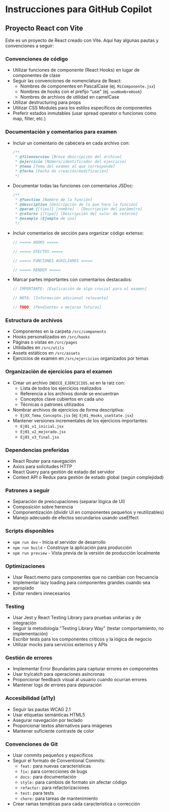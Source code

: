 # Instrucciones para GitHub Copilot

## Proyecto React con Vite

Este es un proyecto de React creado con Vite. Aquí hay algunas pautas y convenciones a seguir:

### Convenciones de código

-   Utilizar funciones de componente (React Hooks) en lugar de componentes de clase
-   Seguir las convenciones de nomenclatura de React:
    -   Nombres de componentes en PascalCase (ej. `MiComponente.jsx`)
    -   Nombres de hooks con el prefijo "use" (ej. `useNombreHook`)
    -   Nombres de archivos de utilidad en camelCase
-   Utilizar destructuring para props
-   Utilizar CSS Modules para los estilos específicos de componentes
-   Preferir estados inmutables (usar spread operator o funciones como map, filter, etc.)

### Documentación y comentarios para examen

-   Incluir un comentario de cabecera en cada archivo con:
    ```javascript
    /**
     * @fileoverview [Breve descripción del archivo]
     * @ejercicio [Número/identificador del ejercicio]
     * @tema [Tema del examen al que corresponde]
     * @fecha [Fecha de creación/modificación]
     */
    ```
-   Documentar todas las funciones con comentarios JSDoc:
    ```javascript
    /**
     * @function [Nombre de la función]
     * @description [Descripción de lo que hace la función]
     * @param {[tipo]} [nombre] - [Descripción del parámetro]
     * @returns {[tipo]} [Descripción del valor de retorno]
     * @example [Ejemplo de uso]
     */
    ```
-   Incluir comentarios de sección para organizar código extenso:

    ```javascript
    // ===== HOOKS =====

    // ===== EFECTOS =====

    // ===== FUNCIONES AUXILIARES =====

    // ===== RENDER =====
    ```

-   Marcar partes importantes con comentarios destacados:

    ```javascript
    // IMPORTANTE: [Explicación de algo crucial para el examen]

    // NOTA: [Información adicional relevante]

    // TODO: [Pendientes o mejoras futuras]
    ```

### Estructura de archivos

-   Componentes en la carpeta `/src/components`
-   Hooks personalizados en `/src/hooks`
-   Páginas o vistas en `/src/pages`
-   Utilidades en `/src/utils`
-   Assets estáticos en `/src/assets`
-   Ejercicios de examen en `/src/ejercicios` organizados por temas

### Organización de ejercicios para el examen

-   Crear un archivo `INDICE_EJERCICIOS.md` en la raíz con:
    -   Lista de todos los ejercicios realizados
    -   Referencia a los archivos donde se encuentran
    -   Conceptos clave cubiertos en cada uno
    -   Técnicas o patrones utilizados
-   Nombrar archivos de ejercicios de forma descriptiva:
    -   `EjXX_Tema_Concepto.jsx` (ej: `Ej01_Hooks_useState.jsx`)
-   Mantener versiones incrementales de los ejercicios importantes:
    -   `Ej01_v1_inicial.jsx`
    -   `Ej01_v2_mejorado.jsx`
    -   `Ej01_v3_final.jsx`

### Dependencias preferidas

-   React Router para navegación
-   Axios para solicitudes HTTP
-   React Query para gestión de estado del servidor
-   Context API o Redux para gestión de estado global (según complejidad)

### Patrones a seguir

-   Separación de preocupaciones (separar lógica de UI)
-   Composición sobre herencia
-   Componentización (dividir UI en componentes pequeños y reutilizables)
-   Manejo adecuado de efectos secundarios usando useEffect

### Scripts disponibles

-   `npm run dev` - Inicia el servidor de desarrollo
-   `npm run build` - Construye la aplicación para producción
-   `npm run preview` - Vista previa de la versión de producción localmente

### Optimizaciones

-   Usar React.memo para componentes que no cambian con frecuencia
-   Implementar lazy loading para componentes grandes cuando sea apropiado
-   Evitar renders innecesarios

### Testing

-   Usar Jest y React Testing Library para pruebas unitarias y de integración
-   Seguir la metodología "Testing Library Way" (testar comportamiento, no implementación)
-   Escribir tests para los componentes críticos y la lógica de negocio
-   Utilizar mocks para servicios externos y APIs

### Gestión de errores

-   Implementar Error Boundaries para capturar errores en componentes
-   Usar try/catch para operaciones asíncronas
-   Proporcionar feedback visual al usuario cuando ocurran errores
-   Mantener logs de errores para depuración

### Accesibilidad (a11y)

-   Seguir las pautas WCAG 2.1
-   Usar etiquetas semánticas HTML5
-   Asegurar navegación por teclado
-   Proporcionar textos alternativos para imágenes
-   Mantener suficiente contraste de color

### Convenciones de Git

-   Usar commits pequeños y específicos
-   Seguir el formato de Conventional Commits:
    -   `feat:` para nuevas características
    -   `fix:` para correcciones de bugs
    -   `docs:` para documentación
    -   `style:` para cambios de formato sin afectar código
    -   `refactor:` para refactorizaciones
    -   `test:` para tests
    -   `chore:` para tareas de mantenimiento
-   Crear ramas temáticas para cada característica o corrección
